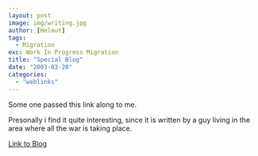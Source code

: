 ```yaml
---
layout: post
image: img/writing.jpg
author: [Helmut]
tags:
  - Migration
exc: Work In Progress Migration
title: "Special Blog"
date: "2003-03-20"
categories: 
  - "weblinks"
---
```


Some one passed this link along to me.

Presonally i find it quite interesting, since it is written by a guy living in the area where all the war is taking place.

[Link to Blog](http://dear_raed.blogspot.com)

